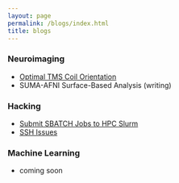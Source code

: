```yaml
---
layout: page
permalink: /blogs/index.html
title: blogs
---
```


### Neuroimaging

- [Optimal TMS Coil Orientation](https://classic-comb-130.notion.site/Optimal-TMS-Coil-Orientation-67cead69b489400e82980f61b68994c1?pvs=4)
- SUMA-AFNI Surface-Based Analysis (writing)

### Hacking

- [Submit SBATCH Jobs to HPC Slurm](https://classic-comb-130.notion.site/Submit-Jobs-to-HPC-Slurm-34dfb2417fa0407da32dae4002401d5e?pvs=4)
- [SSH Issues](https://classic-comb-130.notion.site/ssh-Issues-baa2e0ac79a54d108c5ace253c709eca?pvs=4)

### Machine Learning

- coming soon


<br>
